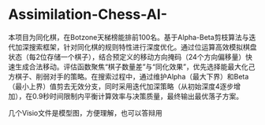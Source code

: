 # Assimilation-Chess-AI-
本项目为同化棋，在Botzone天梯榜能排前100名。基于Alpha-Beta剪枝算法与迭代加深搜索框架，针对同化棋的规则特性进行深度优化。通过位运算高效模拟棋盘状态（每2位存储一个棋子），结合预定义的移动方向掩码（24个方向偏移量）快速生成合法移动。评估函数聚焦“棋子数量差”与“同化效果”，优先选择能最大化己方棋子、削弱对手的策略。在搜索过程中，通过维护Alpha（最大下界）和Beta（最小上界）值剪去无效分支，同时采用迭代加深策略（从初始深度4逐步增加），在0.9秒时间限制内平衡计算效率与决策质量，最终输出最优落子方案。

几个Visio文件是模型图，方便理解，也可以答辩用
